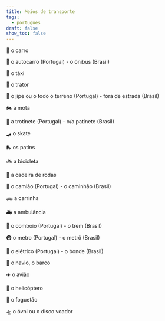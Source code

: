 ```yaml
---
title: Meios de transporte
tags:
  - portugues
draft: false
show_toc: false
---
```

<e-moji>🚗</e-moji> o carro

<e-moji>🚌</e-moji> o autocarro (Portugal) - o ônibus (Brasil)

<e-moji>🚖</e-moji> o táxi

<e-moji>🚜</e-moji> o trator

<e-moji>🚙</e-moji> o jipe ou o todo o terreno (Portugal) - fora de estrada (Brasil)

<e-moji>🏍️</e-moji> a mota

<e-moji>🛴</e-moji> a trotinete (Portugal) - o/a patinete (Brasil)

<e-moji>🛹</e-moji> o skate

<e-moji>🛼</e-moji> os patins

<e-moji>🚲</e-moji> a bicicleta

<e-moji>🦽</e-moji> a cadeira de rodas

<e-moji>🚛</e-moji> o camião (Portugal) - o caminhão (Brasil)

<e-moji>🛻</e-moji> a carrinha

<e-moji>🚑</e-moji> a ambulância

<e-moji>🚆</e-moji> o comboio (Portugal) - o trem (Brasil)

<e-moji>🚇</e-moji> o metro (Portugal) - o metrô (Brasil)

<e-moji>🚋</e-moji> o elétrico (Portugal) - o bonde (Brasil)

<e-moji>🚢</e-moji> o navio, o barco

<e-moji>✈️</e-moji> o avião

<e-moji>🚁</e-moji> o helicóptero

<e-moji>🚀</e-moji> o foguetão

<e-moji>🛸</e-moji> o óvni ou o disco voador
